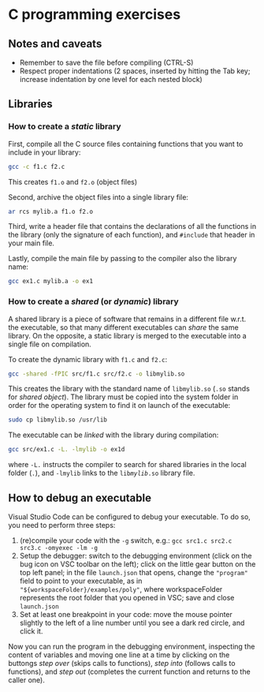 # C programming exercises

## Notes and caveats

* Remember to save the file before compiling (CTRL-S)
* Respect proper indentations (2 spaces, inserted by hitting the Tab key; increase indentation by one level for each nested block)

## Libraries

### How to create a _static_ library

First, compile all the C source files containing functions that you want to include in your library:

```sh
gcc -c f1.c f2.c
```

This creates `f1.o` and `f2.o` (object files)

Second, archive the object files into a single library file:

```sh
ar rcs mylib.a f1.o f2.o
```

Third, write a header file that contains the declarations of all the functions in the library (only the signature of each function), and `#include` that header in your main file.

Lastly, compile the main file by passing to the compiler also the library name:

```sh
gcc ex1.c mylib.a -o ex1
```

### How to create a _shared_ (or _dynamic_) library

A shared library is a piece of software that remains in a different file w.r.t. the executable, so that many different executables can _share_ the same library. On the opposite, a static library is merged to the executable into a single file on compilation.

To create the dynamic library with `f1.c` and `f2.c`:

```sh
gcc -shared -fPIC src/f1.c src/f2.c -o libmylib.so
```

This creates the library with the standard name of `libmylib.so` (`.so` stands for _shared object_). The library must be copied into the system folder in order for the operating system to find it on launch of the executable:

```sh
sudo cp libmylib.so /usr/lib
```

The executable can be _linked_ with the library during compilation:

```sh
gcc src/ex1.c -L. -lmylib -o ex1d
```

where `-L.` instructs the compiler to search for shared libraries in the local folder (`.`), and `-lmylib` links to the `lib`*`mylib`*`.so` library file.

## How to debug an executable

Visual Studio Code can be configured to debug your executable. To do so, you need to perform three steps:

1. (re)compile your code with the `-g` switch, e.g.: `gcc src1.c src2.c src3.c -omyexec -lm -g`
2. Setup the debugger: switch to the debugging environment (click on the bug icon on VSC toolbar on the left); click on the little gear button on the top left panel; in the file `launch.json` that opens, change the `"program"` field to point to your executable, as in `"${workspaceFolder}/examples/poly"`, where workspaceFolder represents the root folder that you opened in VSC; save and close `launch.json`
3. Set at least one breakpoint in your code: move the mouse pointer slightly to the left of a line number until you see a dark red circle, and click it.

Now you can run the program in the debugging environment, inspecting the content of variables and moving one line at a time by clicking on the buttongs *step over* (skips calls to functions), *step into* (follows calls to functions), and *step out* (completes the current function and returns to the caller one).